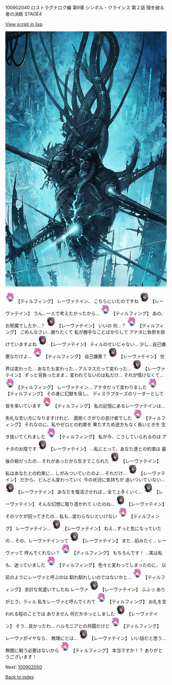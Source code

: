 100902040 ロストラグナロク編 第9章 シンボル・クライシス 第２話 理を破る者の決断 STAGE4

[View script in lisp](../scripts/100902040.txt)

![underground_world.png](../images/backgrounds/underground_world.png)

<img src="../images/units/3101411.png" alt="3101411.png" height="34"/>
【ティルフィング】
レーヴァテイン、
こちらにいたのですね

<img src="../images/units/3100211.png" alt="3100211.png" height="34"/>
【レーヴァテイン】
うん…一人で考えたかったから…

<img src="../images/units/3101411.png" alt="3101411.png" height="34"/>
【ティルフィング】
あの、お邪魔でしたか…？

<img src="../images/units/3100211.png" alt="3100211.png" height="34"/>
【レーヴァテイン】
いいの
何…？

<img src="../images/units/3101411.png" alt="3101411.png" height="34"/>
【ティルフィング】
ごめんなさい…謝りたくて
私が勝手なことばかりして
アナタに負担を掛けていますよね

<img src="../images/units/3100211.png" alt="3100211.png" height="34"/>
【レーヴァテイン】
ティルのせいじゃない…
少し…自己嫌悪なだけよ…

<img src="../images/units/3101411.png" alt="3101411.png" height="34"/>
【ティルフィング】
自己嫌悪？

<img src="../images/units/3100211.png" alt="3100211.png" height="34"/>
【レーヴァテイン】
世界は変わった…
あなたも変わった…
アルマスだって変わった…

<img src="../images/units/3100211.png" alt="3100211.png" height="34"/>
【レーヴァテイン】
ずっと背負ったまま…
変われてないのは私だけ…
それが情けなくて…

<img src="../images/units/3101411.png" alt="3101411.png" height="34"/>
【ティルフィング】
レーヴァテイン…
アナタだって変わりました

<img src="../images/units/3101411.png" alt="3101411.png" height="34"/>
【ティルフィング】
その身に幻獣を宿し、
ディスラプターズのリーダーとして
皆を率いています

<img src="../images/units/3101411.png" alt="3101411.png" height="34"/>
【ティルフィング】
私の記憶にあるレーヴァテインは…
失礼な言い方になりますけれど、
面倒くさがりの怠け者でした

<img src="../images/units/3101411.png" alt="3101411.png" height="34"/>
【ティルフィング】
それなのに、私やゼロとの約束を
果たすため途方もなく長いときを
生き抜いてくれました

<img src="../images/units/3101411.png" alt="3101411.png" height="34"/>
【ティルフィング】
私が今、こうしていられるのは
アナタのお陰です

<img src="../images/units/3100211.png" alt="3100211.png" height="34"/>
【レーヴァテイン】
…私にとって、あなた達との約束は
最後の砦だったの…
それがあったから生きてこられた

<img src="../images/units/3100211.png" alt="3100211.png" height="34"/>
【レーヴァテイン】
私はあなたとの約束に…
しがみついていたのよ…
それだけ…

<img src="../images/units/3100211.png" alt="3100211.png" height="34"/>
【レーヴァテイン】
だから、どんどん変わっていく
今の状況に気持ちが
追いついていない…

<img src="../images/units/3100211.png" alt="3100211.png" height="34"/>
【レーヴァテイン】
あなたを復活させれば…
全て上手くいく…

<img src="../images/units/3100211.png" alt="3100211.png" height="34"/>
【レーヴァテイン】
そんな幻想に取り憑かれて
いたのね…

<img src="../images/units/3100211.png" alt="3100211.png" height="34"/>
【レーヴァテイン】
そのツケが回ってきたの…
私も…変わらないといけない

<img src="../images/units/3101411.png" alt="3101411.png" height="34"/>
【ティルフィング】
レーヴァテイン…

<img src="../images/units/3100211.png" alt="3100211.png" height="34"/>
【レーヴァテイン】
ねえ…ずっと気になっていたの…
その、レーヴァテインって

<img src="../images/units/3100211.png" alt="3100211.png" height="34"/>
【レーヴァテイン】
また…前みたく…
レーヴァって
呼んでくれない？

<img src="../images/units/3101411.png" alt="3101411.png" height="34"/>
【ティルフィング】
もちろんです！
…実は私も、迷っていました

<img src="../images/units/3101411.png" alt="3101411.png" height="34"/>
【ティルフィング】
色々と変わってしまったのに、
以前のようにレーヴァと呼ぶのは
馴れ馴れしいのではないかと…

<img src="../images/units/3101411.png" alt="3101411.png" height="34"/>
【ティルフィング】
余計な気遣いでしたね
レーヴァ

<img src="../images/units/3100211.png" alt="3100211.png" height="34"/>
【レーヴァテイン】
ふふっ
ありがとう、ティル
私をレーヴァと呼んでくれて

<img src="../images/units/3101411.png" alt="3101411.png" height="34"/>
【ティルフィング】
お礼を言われる程のことでは
ありません
何だかホッとしました

<img src="../images/units/3100211.png" alt="3100211.png" height="34"/>
【レーヴァテイン】
そう…良かったわ…
ハルモニアとの共闘だけど

<img src="../images/units/3101411.png" alt="3101411.png" height="34"/>
【ティルフィング】
レーヴァがイヤなら、
無理にとは…

<img src="../images/units/3100211.png" alt="3100211.png" height="34"/>
【レーヴァテイン】
いい話だと思う…
無闇に戦う必要はないから

<img src="../images/units/3101411.png" alt="3101411.png" height="34"/>
【ティルフィング】
本当ですか！？
ありがとうございます！

Next: [100902050](100902050.md)

[Back to index](index.md)
